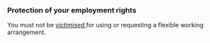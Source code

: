 ###  **Protection of your employment rights**

You must not be [ victimised
](https://www.citizensinformation.ie/en/employment/enforcement_and_redress/victimisation_at_work.en.html)
for using or requesting a flexible working arrangement.
